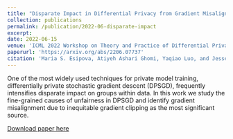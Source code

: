 ```yaml
---
title: "Disparate Impact in Differential Privacy from Gradient Misalignment"
collection: publications
permalink: /publication/2022-06-disparate-impact
excerpt: 
date: 2022-06-15
venue: 'ICML 2022 Workshop on Theory and Practice of Differential Privacy'
paperurl: 'https://arxiv.org/abs/2206.07737'
citation: 'Maria S. Esipova, Atiyeh Ashari Ghomi, Yaqiao Luo, and Jesse C. Cresswell. Disparate Impact in Differential Privacy from Gradient Misalignment. ICML 2022 Workshop on Theory and Practice of Differential Privacy'
---
```

One of the most widely used techniques for private model training, differentially private stochastic gradient descent (DPSGD), frequently intensifies disparate impact on groups within data. In this work we study the fine-grained causes of unfairness in DPSGD and identify gradient misalignment due to inequitable gradient clipping as the most significant source.

[Download paper here](http://jescresswell.github.io/files/2206.07737.pdf)